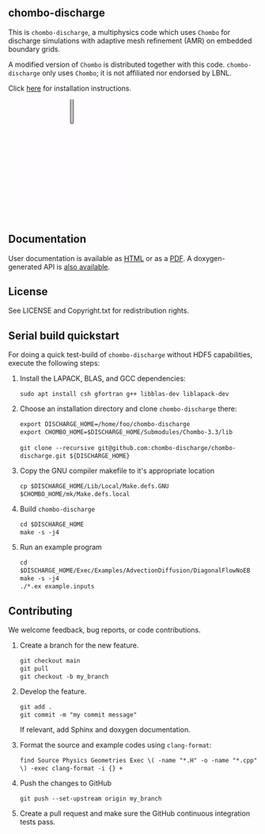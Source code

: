 chombo-discharge
----------------

This is ``chombo-discharge``, a multiphysics code which uses ``Chombo`` for discharge simulations with adaptive mesh refinement (AMR) on embedded boundary grids.

A modified version of ``Chombo`` is distributed together with this code.
``chombo-discharge`` only uses ``Chombo``; it is not affiliated nor endorsed by LBNL.

Click [here](https://chombo-discharge.github.io/chombo-discharge/Base/Installation.html) for installation instructions.

<img src="./Docs/Sphinx/source/_static/figures/BranchingPositiveAir.gif" width="50%">

Documentation
-------------

User documentation is available as [HTML](https://chombo-discharge.github.io/chombo-discharge/) or as a [PDF](https://github.com/chombo-discharge/chombo-discharge/raw/gh-pages/chombo-discharge.pdf).
A doxygen-generated API is [also available](https://chombo-discharge.github.io/chombo-discharge/doxygen/html/index.html).

License
-------

See LICENSE and Copyright.txt for redistribution rights.

Serial build quickstart
-----------------------

For doing a quick test-build of ``chombo-discharge`` without HDF5 capabilities, execute the following steps:

1. Install the LAPACK, BLAS, and GCC dependencies:

   ```
   sudo apt install csh gfortran g++ libblas-dev liblapack-dev
   ```
   
2. Choose an installation directory and clone ``chombo-discharge`` there:

   ```
   export DISCHARGE_HOME=/home/foo/chombo-discharge		
   export CHOMBO_HOME=$DISCHARGE_HOME/Submodules/Chombo-3.3/lib
		
   git clone --recursive git@github.com:chombo-discharge/chombo-discharge.git ${DISCHARGE_HOME}   
   ```

3. Copy the GNU compiler makefile to it's appropriate location

   ```
   cp $DISCHARGE_HOME/Lib/Local/Make.defs.GNU $CHOMBO_HOME/mk/Make.defs.local
   ```

4. Build ``chombo-discharge``

   ```
   cd $DISCHARGE_HOME
   make -s -j4
   ```

5. Run an example program

   ```
   cd $DISCHARGE_HOME/Exec/Examples/AdvectionDiffusion/DiagonalFlowNoEB
   make -s -j4
   ./*.ex example.inputs
   ```		


Contributing
------------
We welcome feedback, bug reports, or code contributions.

1. Create a branch for the new feature.

   ```
   git checkout main
   git pull
   git checkout -b my_branch
   ```
   
2. Develop the feature.

   ```
   git add .
   git commit -m "my commit message"
   ```

   If relevant, add Sphinx and doxygen documentation.
   
3. Format the source and example codes using ```clang-format```:

   ```
   find Source Physics Geometries Exec \( -name "*.H" -o -name "*.cpp" \) -exec clang-format -i {} +
   ```
   
4. Push the changes to GitHub

   ```
   git push --set-upstream origin my_branch
   ```
   
5. Create a pull request and make sure the GitHub continuous integration tests pass.
